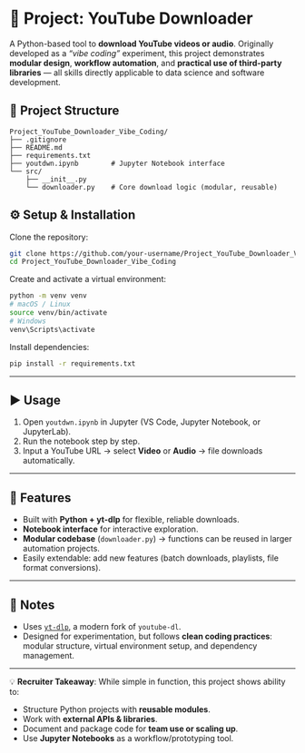 # 🎥 Project: YouTube Downloader

A Python-based tool to **download YouTube videos or audio**.
Originally developed as a *“vibe coding”* experiment, this project demonstrates **modular design**, **workflow automation**, and **practical use of third-party libraries** — all skills directly applicable to data science and software development.



## 📂 Project Structure

```
Project_YouTube_Downloader_Vibe_Coding/
├── .gitignore
├── README.md
├── requirements.txt
├── youtdwn.ipynb        # Jupyter Notebook interface
└── src/
    ├── __init__.py
    └── downloader.py    # Core download logic (modular, reusable)
```

## ⚙️ Setup & Installation

Clone the repository:

```bash
git clone https://github.com/your-username/Project_YouTube_Downloader_Vibe_Coding.git
cd Project_YouTube_Downloader_Vibe_Coding
```

Create and activate a virtual environment:

```bash
python -m venv venv
# macOS / Linux
source venv/bin/activate
# Windows
venv\Scripts\activate
```

Install dependencies:

```bash
pip install -r requirements.txt
```

---

## ▶️ Usage

1. Open `youtdwn.ipynb` in Jupyter (VS Code, Jupyter Notebook, or JupyterLab).
2. Run the notebook step by step.
3. Input a YouTube URL → select **Video** or **Audio** → file downloads automatically.

---

## 🚀 Features

* Built with **Python + yt-dlp** for flexible, reliable downloads.
* **Notebook interface** for interactive exploration.
* **Modular codebase** (`downloader.py`) → functions can be reused in larger automation projects.
* Easily extendable: add new features (batch downloads, playlists, file format conversions).

---

## 📝 Notes

* Uses [`yt-dlp`](https://github.com/yt-dlp/yt-dlp), a modern fork of `youtube-dl`.
* Designed for experimentation, but follows **clean coding practices**: modular structure, virtual environment setup, and dependency management.

---

💡 **Recruiter Takeaway**: While simple in function, this project shows ability to:

* Structure Python projects with **reusable modules**.
* Work with **external APIs & libraries**.
* Document and package code for **team use or scaling up**.
* Use **Jupyter Notebooks** as a workflow/prototyping tool.